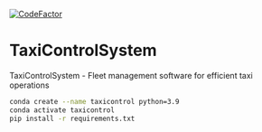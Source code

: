 [![CodeFactor](https://www.codefactor.io/repository/github/midnightgb/taxicontrolsystem/badge)](https://www.codefactor.io/repository/github/midnightgb/taxicontrolsystem)
# TaxiControlSystem
TaxiControlSystem - Fleet management software for efficient taxi operations
```bash
conda create --name taxicontrol python=3.9 
conda activate taxicontrol
pip install -r requirements.txt
```
